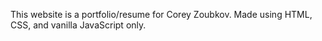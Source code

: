 This website is a portfolio/resume for Corey Zoubkov.
Made using HTML, CSS, and vanilla JavaScript only.
